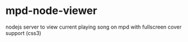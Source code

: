 # mpd-node-viewer
nodejs server to view current playing song on mpd with fullscreen cover support (css3)
